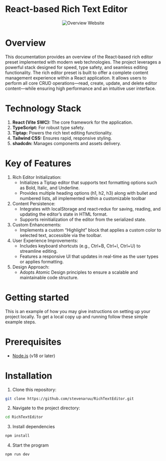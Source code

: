 # React-based Rich Text Editor

<div align="center">
  <img src="https://github.com/user-attachments/assets/f1dfff9c-97e4-4bd3-81ae-f6587345616d" alt="Overview Website">
</div>

# Overview
This documentation provides an overview of the React‑based rich editor preset implemented with modern web technologies. The project leverages a powerful stack designed for speed, type safety, and seamless editing functionality. The rich editor preset is built to offer a complete content management experience within a React application. It allows users to perform all core CRUD operations—read, create, update, and delete editor content—while ensuring high performance and an intuitive user interface.

# Technology Stack
1. **React (Vite SWC):** The core framework for the application.
3. **TypeScript:** For robust type safety.
4. **Tiptap:** Powers the rich text editing functionality. 
5. **Tailwind CSS:** Ensures rapid, responsive styling.
6. **shadcdn:** Manages components and assets delivery.

# Key of Features
1. Rich Editor Initialization:
   - Initializes a Tiptap editor that supports text formatting options such as Bold, Italic, and Underline.
   - Provides multiple heading options (h1, h2, h3) along with bullet and numbered lists, all implemented within a customizable toolbar
2. Content Persistence:  
    - Integrates with localStorage and react‑redux for saving, reading, and updating the editor’s state in HTML format.  
    - Supports reinitialization of the editor from the serialized state.
3. Custom Enhancements:  
    - Implements a custom “Highlight” block that applies a custom color to selected text, accessible via the toolbar.
4. User Experience Improvements:  
    - Includes keyboard shortcuts (e.g., Ctrl+B, Ctrl+I, Ctrl+U) to streamline editing.  
    - Features a responsive UI that updates in real-time as the user types or applies formatting.
5. Design Approach:  
    - Adopts Atomic Design principles to ensure a scalable and maintainable code structure.

# Getting started
This is an example of how you may give instructions on setting up your project locally. To get a local copy up and running follow these simple example steps.

# Prerequisites
- [Node.js](https://nodejs.org/en/) (v18 or later)

# Installation
1. Clone this repository:
```bash
git clone https://github.com/stevenaruu/RichTextEditor.git
```

2. Navigate to the project directory:
```bash
cd RichTextEditor
```

3. Install dependencies
```bash
npm install
```

4. Start the program
```bash
npm run dev
```
